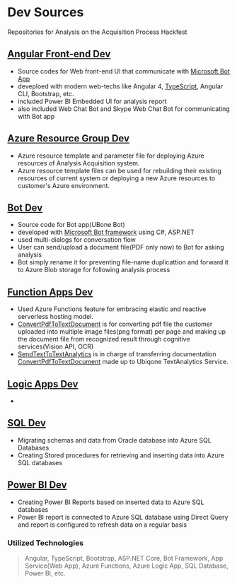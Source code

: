 # Dev Sources 

Repositories for Analysis on the Acquisition Process Hackfest

## [Angular Front-end Dev](AngularWebDev/)

- Source codes for Web front-end UI that communicate with [Microsoft Bot App](https://dev.botframework.com/)
- deveploed with modern web-techs like Angular 4, [TypeScript](https://www.typescriptlang.org/), Angular CLI, Bootstrap, etc.
- included Power BI Embedded UI for analysis report
- also included Web Chat Bot and Skype Web Chat Bot for communicating with Bot app

## [Azure Resource Group Dev](AzureResourceGroupDev/)
- Azure resource template and parameter file for deploying Azure resources of Analysis Acquisition system.
- Azure resource template files can be used for rebuilding their existing resources of current system or deploying a new Azure resources to customer's Azure environment.

## [Bot Dev](BotDev/)

- Source code for Bot app(UBone Bot)
- developed with [Microsoft Bot framework](https://dev.botframework.com/) using C#, ASP.NET
- used multi-dialogs for conversation flow
- User can send/upload a document file(PDF only now) to Bot for asking analysis
- Bot simply rename it for preventing file-name duplicattion and forward it to Azure Blob storage for following analysis process

## [Function Apps Dev](FunctionAppsDev/)
- Used Azure Functions feature for embracing elastic and reactive serverless hosting model.
- [ConvertPdfToTextDocument](FunctionAppsDev/wwwroot/ConvertPdfToTextDocument) is for converting pdf file the customer uploaded into multiple image files(png format) per page and making up the document file from recognized result through cognitive services(Vision API, OCR) 
 - [SendTextToTextAnalytics](FunctionAppsDev/wwwroot/SendTextToTextAnalytics) is in charge of transferring documentation [ConvertPdfToTextDocument](FunctionAppsDev/wwwroot/ConvertPdfToTextDocument) made up to Ubiqone TextAnalytics Service. 





## [Logic Apps Dev](LogicAppDev/)
- 

## [SQL Dev](SQLDev/)
- Migrating schemas and data from Oracle database into Azure SQL Databases
- Creating Stored procedures for retrieving and inserting data into Azure SQL databases

## [Power BI Dev](PowerBIDev/)
- Creating Power BI Reports based on inserted data to Azure SQL databases
- Power BI report is connected to Azure SQL database using Direct Query and report is configured to refresh data on a regular basis

### Utilized Technologies
> Angular, TypeScript, Bootstrap, ASP.NET Core, Bot Framework, App Service(Web App), Azure Functions, Azure Logic App, SQL Database, Power BI, etc.